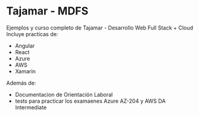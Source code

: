 # Tajamar - MDFS
Ejemplos y curso completo de Tajamar - Desarrollo Web Full Stack + Cloud
Incluye practicas de:

 - Angular
 - React
 - Azure
 - AWS
 - Xamarin
 
Además de:
 - Documentacion de Orientación Laboral
 - tests para practicar los examaenes Azure AZ-204 y AWS DA Intermediate
